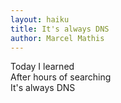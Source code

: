 ```yaml
---
layout: haiku
title: It's always DNS
author: Marcel Mathis
---
```

Today I learned <br>
After hours of searching <br>
It's always DNS <br>